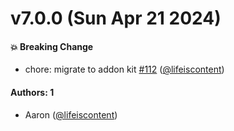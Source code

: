 # v7.0.0 (Sun Apr 21 2024)

#### 💥 Breaking Change

- chore: migrate to addon kit [#112](https://github.com/lifeiscontent/storybook-addon-apollo-client/pull/112) ([@lifeiscontent](https://github.com/lifeiscontent))

#### Authors: 1

- Aaron ([@lifeiscontent](https://github.com/lifeiscontent))
